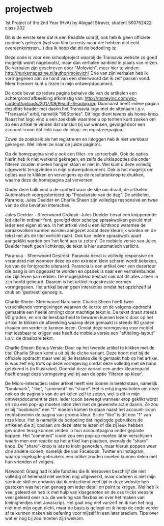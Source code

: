 # projectweb
1st Project of the 2nd Year (HvA) by Abigaél Straver, student 500752422 class 202

Dit is de eerste keer dat ik een ReadMe schrijf, ook heb ik geen officiele readme's gelezen
(wel van film torrents maar die hebben niet echt overeenkomsten...) dus ik hoop dat dit de bedoeling is:

Deze code is voor een schoolproject waarbij de Transavia website zo goed mogelijk wordt nagebootst, maar dan
verhalen aanbied in plaats van reizen. De verhalen zijn geschreven door "Molovich", meer hier te vinden: http://nurksmagazine.nl/author/molovich/
Drie van zijn verhalen heb ik vormgegeven aan de hand van een sfeerwoord dat ik zelf passen vond.
Meer hierover kunt u lezen in mijn ontwerpdocument. 

De code bevat op iedere pagina behalve die van de artikelen een achtergrond afbeelding afkomstig van: http://moneyinc.com/wp-content/uploads/2017/08/Beach-Reading.jpg 
Daarnaast heeft iedere pagina dezelfde header met daarin het Transavia logo met de sitenaam i.p.v. "Transavia" erbij, namelijk "99Stories".
Dit logo dient tevens als home-knop. Naast het logo vind u een zoekbalk waarmee u op termen kunt zoeken om zo een artikel te vinden
dat aansluit bij uw wensen, gevolgd door een account-icoon dat linkt naar de inlog- en registreerpagina. 

Zowel de zoekbalk als het registreren en inloggen heb ik niet werkbaar gekregen. Wel linken ze naar de juiste pagina's.

Op de homepagina vind u ook een filter- en sorteerbalk. Ook de opties hierin heb ik niet werkend gekregen, en zelfs
de uitklapopties die onder filteren zouden moeten hangen staan er niet in. Wel kunt u deze volledig uitgewerkt terugvinden
in mijn ontwerpdocument. Ook is het mogelijk om opties aan te klikken en vervolgens op de resultatenknop te drukken, 
waarna deze de homepagina zal verversen.

Onder deze balk vind u de content waar de site om draait, de artikelen. Automatisch voorgestorteerd op "Populairste van de dag".
De artikelen, Paranoia; Jules Deelder en Charlie Sheen zijn volledige responsive en twee van de drie bevatten interacties.

Jules Deelder - Sfeerwoord Ordinair:
Jules Deelder bevat een knipperende led-titel in ordinair font, gevolgd door scherpe spraakwolken gevuld met ieder een eigen
alinea. In het artikel vind u een lichtknop waarmee de spraakwolken kunnen worden aangezet zodat deze kleurrijk worden en
de tekst net als de titel verlicht raakt. Ook kan iedere spraakwolk apart aangeklikt worden om 'het licht aan te zetten'.
De mobiele versie van Jules Deelder heeft geen lichtknop, de tekst is hier automatisch verlicht. 

Paranoia - Sfeerwoord Gestrest:
Paranoia bevat is volledig responsive en veranderd niet wanneer deze op een extreem klein scherm wordt bekeken, los van
de fontgrootte uiteraard. Paranoia is een artikel over een deserteur die bang is om opgepakt te worden en opzoek is naar
een verhalenbundel die zijn leven kan redden. De mogelijkheid bestaat ook dat dit alles alleen in zijn hoofd gebeurd.
Daarom is het artikel in gestresste vormen vormgegeven. Het artikel bevat geen interacties omdat het opzichzelf al druk en
'gestrest' genoeg is.

Charlie Sheen: Sfeerwoord Narcisme:
Charlie Sheen heeft twee verschillende vormgevingen waarvan de eerste en de volgens-opdracht gemaakte een heelal omringt
door machtige tekst is. De tekst draait steeds 90 graden, en om de leesbaarheid te bewaren kunnen lezers door op 
het artikel te klikken de afbeelding waarop deze gemaakt is steeds 90 graden draaien om verder te kunnen lezen. 
Omdat deze vormgeving voor mobiel niet leesbaar te krijgen was heeft de mobiele versie een "aftiteling-layout" i.p.v. de
draaibare tekst.

Charlie Sheen: Bonus Versie:
Door op het tweede artikel te klikken met de titel Charlie Sheen komt u uit bij de cliche variant. Deze hoort niet bij
de officiele opdracht maar wel bij de iteraties die ik gemaakt heb op het artikel. Ik was zelf erg trots op deze 
vormgeving omdat deze volledig met de hand getekend is (in Illustrator). Doordat deze variant een ander kleurenpalet heeft
draagt deze vormgeving wel bij aan de optie 'filteren op kleur'.

De Micro-Interacties:
Ieder artikel heeft vier iconen in beeld staan, namelijk "bookmark", "like", "comment" en "share". Het is erbij ingeschoten
om deze ook op de pagina's van de artikelen zelf te zetten, wel is dit in mijn ontwerpdocument te zien.
Ieder icoon beweegt wanneer erop geklikt wordt en zou een pop-up moeten laten zien met de gewenste actie daarin.
Zo zou er bij "bookmark" een "1" moeten komen te staan naast het account-icoon rechtsbovenin de pagina van groene kleur.
Bij de "like" is dit een "1" van roze kleur. Het is namelijk de bedoeling dat ingelogde gebruikers de artikelen die
zij opslaan om deze later te lezen of die zij leuk hebben gevonden terug kunnen vinden in hun accountpagina onder gepaste
koppen.
Het "comment" icoon zou een pop-up moeten laten verschijnen waarin men een reactie op het artikel kan plaatsen, evenals de 
"share" knop. De "share"-knop is iets te klein geworden, maar hieruit poppen weer drie andere iconen, namelijk die van
Facebook, Twitter en Instagram, waarop ingelogde gebruikers een artikel zouden moeten kunnen delen met hun vrienden of volgers.

Nawoord:
Graag had ik alle functies die ik hierboven beschrijf die niet volledig of helemaal niet werken nog uitgewerkt, 
maar coderen is niet mijn sterkste skill en ondanks dat ik ontzettend veel tijd in deze website heb gestoken was het niet
genoeg om ieder detail on point te krijgen. Wel heb ik veel geleerd en heb ik met hulp van klasgenoten en de css tricks website
veel geleerd over o.a. de werking van flexbox en over het maken van kleinigheidjes met Javascript.
Het gaat nog niet vanzelf en ik kan het nog niet met mijn ogen dicht, maar de basis is gelegd en ik hoop de code verder af
te kunnen maken als oefening voor mijzelf in een later stadium. 
Tips over wat er nog bij zou moeten zijn welkom.


